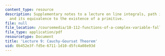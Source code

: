 ```yaml
---
content_type: resource
description: Supplementary notes to a lecture on line integrals, path independence,
  and its equivalence to the existence of a primitive.
file: null
file_location: /coursemedia/18-112-functions-of-a-complex-variable-fall-2008/0b452e3ffd5e67111d10d5fc4a08e93d_lecture9.pdf
file_type: application/pdf
resourcetype: Document
title: 'Lecture 9: Cauchy-Goursat Theorem'
uid: 0b452e3f-fd5e-6711-1d10-d5fc4a08e93d
---
```

